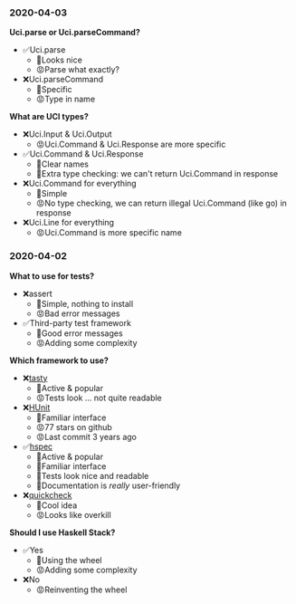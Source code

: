 ### 2020-04-03

**Uci.parse or Uci.parseCommand?**

* ✅Uci.parse
    * 🙂Looks nice
    * 😡Parse what exactly?
* ❌Uci.parseCommand
    * 🙂Specific
    * 😡Type in name

**What are UCI types?**

* ❌Uci.Input & Uci.Output
    * 😡Uci.Command & Uci.Response are more specific
* ✅Uci.Command & Uci.Response
    * 🙂Clear names
    * 🙂Extra type checking: we can't return Uci.Command in response
* ❌Uci.Command for everything
    * 🙂Simple
    * 😡No type checking, we can return illegal Uci.Command (like go) in response
* ❌Uci.Line for everything
    * 😡Uci.Command is more specific name

### 2020-04-02


**What to use for tests?**

* ❌assert
    * 🙂Simple, nothing to install
    * 😡Bad error messages
* ✅Third-party test framework
    * 🙂Good error messages
    * 😡Adding some complexity

**Which framework to use?**

* ❌[tasty](https://github.com/feuerbach/tasty)
    * 🙂Active & popular
    * 😡Tests look ... not quite readable
* ❌[HUnit](https://github.com/hspec/HUnit)
    * 🙂Familiar interface
    * 😡77 stars on github
    * 😡Last commit 3 years ago
* ✅[hspec](https://github.com/hspec/hspec)
    * 🙂Active & popular
    * 🙂Familiar interface
    * 🙂Tests look nice and readable
    * 🙂Documentation is *really* user-friendly
* ❌[quickcheck](https://github.com/nick8325/quickcheck)
    * 🙂Cool idea
    * 😡Looks like overkill

**Should I use Haskell Stack?**

* ✅Yes
    * 🙂Using the wheel 
    * 😡Adding some complexity
* ❌No
    * 😡Reinventing the wheel